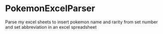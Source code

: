 # PokemonExcelParser
Parse my excel sheets to insert pokemon name and rarity from set number and set abbreviation in an excel spreadsheet
